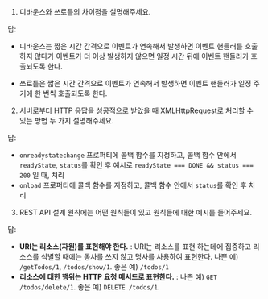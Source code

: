 1. 디바운스와 쓰로틀의 차이점을 설명해주세요.

답:
- 디바운스는 짧은 시간 간격으로 이벤트가 연속해서 발생하면 이벤트 핸들러를 호출하지 않다가 이벤트가 더 이상 발생하지 않으면 일정 시간 뒤에 이벤트 핸들러가 호출되도록 한다.

- 쓰로틀은 짧은 시간 간격으로 이벤트가 연속해서 발생하면 이벤트 핸들러가 일정 주기에 한 번씩 호출되도록 한다.


2. 서버로부터 HTTP 응답을 성공적으로 받았을 때 XMLHttpRequest로 처리할 수 있는 방법 두 가지 설명해주세요.

답:
- `onreadystatechange` 프로퍼티에 콜백 함수를 지정하고, 콜백 함수 안에서 `readyState`, `status`를 확인 후 예시로 `readyState === DONE && status === 200` 일 때, 처리
- `onload` 프로퍼티에 콜백 함수를 지정하고, 콜백 함수 안에서 `status`를 확인 후 처리

3. REST API 설계 원칙에는 어떤 원칙들이 있고 원칙들에 대한 예시를 들어주세요.

답:
- **URI는 리소스(자원)를 표현해야 한다.** : URI는 리소스를 표현 하는데에 집중하고 리소스를 식별할 때에는 동사를 쓰지 않고 명사를 사용하여 표현한다. 나쁜 에) `/getTodos/1`, `/todos/show/1`. 좋은 예) `/todos/1`
- **리소스에 대한 행위는 HTTP 요청 메서드로 표현한다.** : 나쁜 예) `GET /todos/delete/1`. 좋은 예) `DELETE /todos/1`.